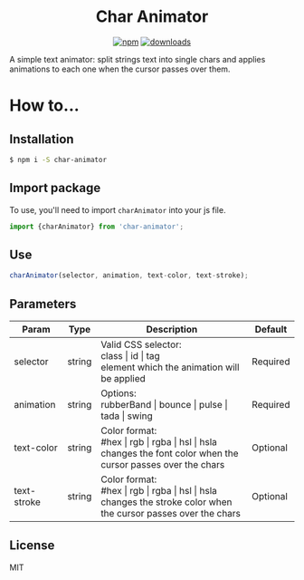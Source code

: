 <h1 align="center">Char Animator</h1>

<p align="center">
  <a href="https://www.npmjs.com/package/TagCloud"><img alt="npm" src="https://img.shields.io/npm/v/TagCloud.svg?style=flat-square"></a>
<a href="https://www.npmjs.com/package/TagCloud"><img alt="downloads" src="https://img.shields.io/npm/dt/TagCloud?style=flat-square"></a>
</p>

A simple text animator: split strings text into single chars and applies animations to each one when the cursor passes over them.

# How to...
## Installation

```bash
$ npm i -S char-animator
```

## Import package

To use, you'll need to import `charAnimator`  into your js file.

```js
import {charAnimator} from 'char-animator';
```
## Use

```js
charAnimator(selector, animation, text-color, text-stroke);
```
## Parameters

| Param| Type | Description | Default | 
| ------------ | ------------ | ------------ | ------------ |
| selector    | string | Valid CSS selector:<br>class \| id \| tag<br>element which the animation will be applied | Required |
| animation   | string | Options:<br>rubberBand \| bounce \| pulse \| tada \| swing | Required |
| text-color  | string | Color format:<br> #hex \| rgb \| rgba \| hsl \| hsla<br>changes the font color when the cursor passes over the chars | Optional |
| text-stroke | string | Color format:<br> #hex \| rgb \| rgba \| hsl \| hsla<br>changes the stroke color when the cursor passes over the chars |  Optional |

## License
MIT
